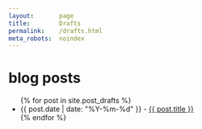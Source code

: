```yaml
---
layout:       page
title:        Drafts
permalink:    /drafts.html
meta_robots:  noindex
---
```


<h1>blog posts</h1>
<ul>
  {% for post in site.post_drafts %}
    <li><span>{{ post.date | date: "%Y-%m-%d" }}</span> - <a href="{{ post.url }}">{{ post.title }}</a></li>
  {% endfor %}
</ul>
